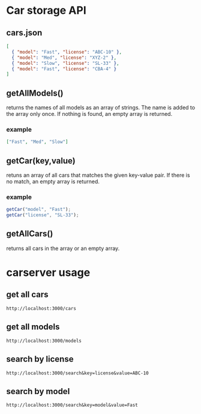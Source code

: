 # Car storage API

## cars.json

```json
[
  { "model": "Fast", "license": "ABC-10" },
  { "model": "Med", "license": "XYZ-2" },
  { "model": "Slow", "license": "SL-33" },
  { "model": "Fast", "license": "CBA-4" }
]
```

## **getAllModels()**

returns the names of all models as an array of strings. The name is added to the array only once. If nothing is found, an empty array is returned.

### example

```json
["Fast", "Med", "Slow"]
```

## **getCar(key,value)**

retuns an array of all cars that matches the given key-value pair. If there is no match, an empty array is returned.

### example

```js
getCar("model", "Fast");
getCar("license", "SL-33");
```

## **getAllCars()**

returns all cars in the array or an empty array.

# carserver usage

## get all cars

```
http://localhost:3000/cars
```

## get all models

```
http://localhost:3000/models
```

## search by license

```
http://localhost:3000/search&key=license&value=ABC-10
```

## search by model

```
http://localhost:3000/search&key=model&value=Fast
```
